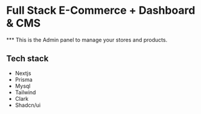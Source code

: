 # Full Stack E-Commerce + Dashboard & CMS

*** This is the Admin panel to manage your stores and products.

## Tech stack

* Nextjs
* Prisma
* Mysql
* Tailwind
* Clark
* Shadcn/ui
